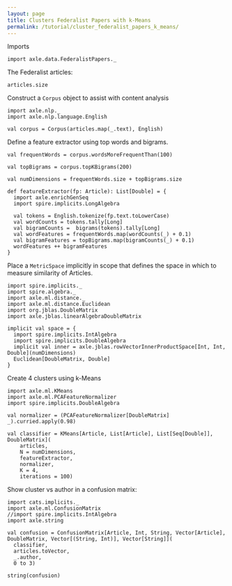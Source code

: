 ```yaml
---
layout: page
title: Clusters Federalist Papers with k-Means
permalink: /tutorial/cluster_federalist_papers_k_means/
---
```


Imports

```tut:silent
import axle.data.FederalistPapers._
```

The Federalist articles:

```tut:book
articles.size
```

Construct a `Corpus` object to assist with content analysis

```tut:book
import axle.nlp._
import axle.nlp.language.English

val corpus = Corpus(articles.map(_.text), English)
```

Define a feature extractor using top words and bigrams.

```tut:book
val frequentWords = corpus.wordsMoreFrequentThan(100)

val topBigrams = corpus.topKBigrams(200)

val numDimensions = frequentWords.size + topBigrams.size

def featureExtractor(fp: Article): List[Double] = {
  import axle.enrichGenSeq
  import spire.implicits.LongAlgebra

  val tokens = English.tokenize(fp.text.toLowerCase)
  val wordCounts = tokens.tally[Long]
  val bigramCounts =  bigrams(tokens).tally[Long]
  val wordFeatures = frequentWords.map(wordCounts(_) + 0.1)
  val bigramFeatures = topBigrams.map(bigramCounts(_) + 0.1)
  wordFeatures ++ bigramFeatures
}
```

Place a `MetricSpace` implicitly in scope that defines the space in which to
measure similarity of Articles.

```tut:silent
import spire.implicits._
import spire.algebra._
import axle.ml.distance._
import axle.ml.distance.Euclidean
import org.jblas.DoubleMatrix
import axle.jblas.linearAlgebraDoubleMatrix

implicit val space = {
  import spire.implicits.IntAlgebra
  import spire.implicits.DoubleAlgebra
  implicit val inner = axle.jblas.rowVectorInnerProductSpace[Int, Int, Double](numDimensions)
  Euclidean[DoubleMatrix, Double]
}
```

Create 4 clusters using k-Means

```tut:silent
import axle.ml.KMeans
import axle.ml.PCAFeatureNormalizer
import spire.implicits.DoubleAlgebra
```

```tut:book
val normalizer = (PCAFeatureNormalizer[DoubleMatrix] _).curried.apply(0.98)

val classifier = KMeans[Article, List[Article], List[Seq[Double]], DoubleMatrix](
    articles,
    N = numDimensions,
    featureExtractor,
    normalizer,
    K = 4,
    iterations = 100)
```

Show cluster vs author in a confusion matrix:

```tut:silent
import cats.implicits._
import axle.ml.ConfusionMatrix
//import spire.implicits.IntAlgebra
import axle.string
```

```tut:book
val confusion = ConfusionMatrix[Article, Int, String, Vector[Article], DoubleMatrix, Vector[(String, Int)], Vector[String]](
  classifier,
  articles.toVector,
  _.author,
  0 to 3)

string(confusion)
```
